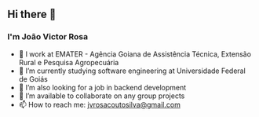 ## Hi there 👋
### I'm João Victor Rosa
- 💼 I work at EMATER - Agência Goiana de Assistência Técnica, Extensão Rural e Pesquisa Agropecuária
- 🌱 I’m currently studying software engineering at Universidade Federal de Goiás
- 🔭 I’m also looking for a job in backend development
- 👯 I’m available to collaborate on any group projects
- 📫 How to reach me: jvrosacoutosilva@gmail.com
